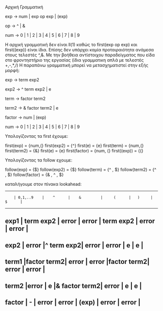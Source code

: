 Αρχική Γραμματική

exp -> num | exp op exp | (exp)

op -> ^ | &

num -> 0 | 1 | 2 | 3 | 4 | 5 | 6 | 7 | 8 | 9


Η αρχική γραμματική δεν είναι ll(1) καθώς το first(exp op exp) και first((exp)) είναι ίδια.
Επίσης δεν υπάρχει καμία προταιραιότητα ανάμεσα στους τελεστές ^,&. Με την βοήθεια αντίστοιχου παραδείγματος που είδα στο φροντηστήριο της εργασίας (ίδια γραμματικη απλά με τελεστές +,-,*,/) Η παραπάνω γραμματική μπορεί να μετασχηματιστεί στην εξής μορφή:

exp -> term exp2

exp2 -> ^ term exp2
     | e

term -> factor term2

term2 -> & factor term2
      | e

factor -> num
       | (exp)

num -> 0 | 1 | 2 | 3 | 4 | 5 | 6 | 7 | 8 | 9


Υπολογίζοντας τα first έχουμε:

first(exp) = {num,(}
first(exp2) = {^}
first(e) = {e}
first(term) = {num,(}
first(term2) = {&}
first(e) = {e}
first(factor) = {num, (}
first((exp)) = {(}

Υπολογίζοντας τα follow εχουμε:

follow(exp) = {$}
follow(exp2) = {$}
follow(term) = {^ , $}
follow(term2) = {^ , $}
follow(factor) = {& , ^ , $}

καταλήγουμε στον πίνακα lookahead:

-----------------------------------------------------------------------------------
        | 0,1,..9    |    ^      |    &         |     (      |   )     |    $      |
-----------------------------------------------------------------------------------
exp1    | term exp2  | error     |  error       | term exp2  | error   | error     |
-----------------------------------------------------------------------------------
exp2    | error      |^ term exp2| error        | error      | e       | e         |
-----------------------------------------------------------------------------------
term1   |factor term2| error     | error        |factor term2| error   | error     |
-----------------------------------------------------------------------------------
term2   |error       | e         |& factor term2| error      | e       | e         |
-----------------------------------------------------------------------------------
factor  | -          | error     | error        | (exp)      | error   | error     |  
-----------------------------------------------------------------------------------

